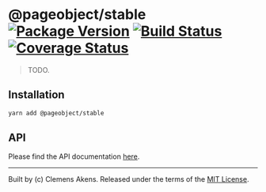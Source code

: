 # @pageobject/stable [![Package Version][badge-npm-image]][badge-npm-link] [![Build Status][badge-travis-image]][badge-travis-link] [![Coverage Status][badge-coveralls-image]][badge-coveralls-link]

> TODO.

## Installation

```sh
yarn add @pageobject/stable
```

## API

Please find the API documentation [here][internal-api-stable].

---

Built by (c) Clemens Akens. Released under the terms of the [MIT License][internal-license].

[badge-coveralls-image]: https://coveralls.io/repos/github/clebert/pageobject/badge.svg?branch=master
[badge-coveralls-link]: https://coveralls.io/github/clebert/pageobject?branch=master
[badge-npm-image]: https://img.shields.io/npm/v/@pageobject/stable.svg
[badge-npm-link]: https://yarnpkg.com/en/package/@pageobject/stable
[badge-travis-image]: https://travis-ci.org/clebert/pageobject.svg?branch=master
[badge-travis-link]: https://travis-ci.org/clebert/pageobject

[internal-api-stable]: https://pageobject.js.org/api/stable/
[internal-license]: https://github.com/clebert/pageobject/blob/master/LICENSE
